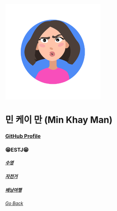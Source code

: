 <img width="300px" height="300px" src="../img/profile_Min.jpg">  

# 민 케이 만 (Min Khay Man)   

### [GitHub Profile](https://github.com/Khayman1)

### 😁ESTJ😁

##### [수영]("../hobbies/Swimming_Min.jpg)

##### [자전거](../hobbies/bicycle_Min.jpg)

##### [배낭여행](../hobbies/Travel_Min.jpg)

###### [Go Back](README.md)


